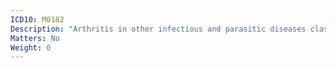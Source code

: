 ```yaml
---
ICD10: M0182
Description: "Arthritis in other infectious and parasitic diseases classified elsewhere: Upper arm"
Matters: No
Weight: 0
---
```


